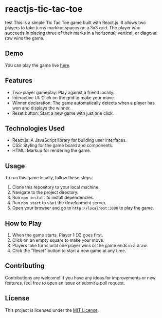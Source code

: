 # reactjs-tic-tac-toe
test
This is a simple Tic Tac Toe game built with React.js. It allows two players to take turns marking spaces on a 3x3 grid. The player who succeeds in placing three of their marks in a horizontal, vertical, or diagonal row wins the game.

## Demo

You can play the game live [here](#).

## Features

- Two-player gameplay: Play against a friend locally.
- Interactive UI: Click on the grid to make your move.
- Winner declaration: The game automatically detects when a player has won and displays the winner.
- Reset button: Start a new game with just one click.

## Technologies Used

- React.js: A JavaScript library for building user interfaces.
- CSS: Styling for the game board and components.
- HTML: Markup for rendering the game.

## Usage

To run this game locally, follow these steps:

1. Clone this repository to your local machine.
2. Navigate to the project directory.
3. Run `npm install` to install dependencies.
4. Run `npm start` to start the development server.
5. Open your browser and go to `http://localhost:3000` to play the game.

## How to Play

1. When the game starts, Player 1 (X) goes first.
2. Click on an empty square to make your move.
3. Players take turns until one player wins or the game ends in a draw.
4. Click the "Reset" button to start a new game at any time.

## Contributing

Contributions are welcome! If you have any ideas for improvements or new features, feel free to open an issue or submit a pull request.

## License

This project is licensed under the [MIT License](LICENSE).
